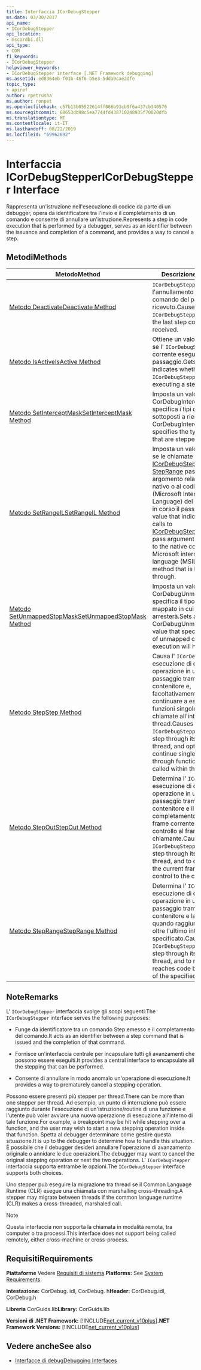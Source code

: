 ```yaml
---
title: Interfaccia ICorDebugStepper
ms.date: 03/30/2017
api_name:
- ICorDebugStepper
api_location:
- mscordbi.dll
api_type:
- COM
f1_keywords:
- ICorDebugStepper
helpviewer_keywords:
- ICorDebugStepper interface [.NET Framework debugging]
ms.assetid: ed8364eb-f01b-46f6-b5e3-5dda9cae2dfe
topic_type:
- apiref
author: rpetrusha
ms.author: ronpet
ms.openlocfilehash: c57b13b05522614ff066b93cb9f6a437cb340576
ms.sourcegitcommit: 68653db98c5ea7744fd438710248935f70020dfb
ms.translationtype: MT
ms.contentlocale: it-IT
ms.lasthandoff: 08/22/2019
ms.locfileid: "69962692"
---
```

# <a name="icordebugstepper-interface"></a><span data-ttu-id="9a576-102">Interfaccia ICorDebugStepper</span><span class="sxs-lookup"><span data-stu-id="9a576-102">ICorDebugStepper Interface</span></span>
<span data-ttu-id="9a576-103">Rappresenta un'istruzione nell'esecuzione di codice da parte di un debugger, opera da identificatore tra l'invio e il completamento di un comando e consente di annullare un'istruzione.</span><span class="sxs-lookup"><span data-stu-id="9a576-103">Represents a step in code execution that is performed by a debugger, serves as an identifier between the issuance and completion of a command, and provides a way to cancel a step.</span></span>  
  
## <a name="methods"></a><span data-ttu-id="9a576-104">Metodi</span><span class="sxs-lookup"><span data-stu-id="9a576-104">Methods</span></span>  
  
|<span data-ttu-id="9a576-105">Metodo</span><span class="sxs-lookup"><span data-stu-id="9a576-105">Method</span></span>|<span data-ttu-id="9a576-106">Descrizione</span><span class="sxs-lookup"><span data-stu-id="9a576-106">Description</span></span>|  
|------------|-----------------|  
|[<span data-ttu-id="9a576-107">Metodo Deactivate</span><span class="sxs-lookup"><span data-stu-id="9a576-107">Deactivate Method</span></span>](../../../../docs/framework/unmanaged-api/debugging/icordebugstepper-deactivate-method.md)|<span data-ttu-id="9a576-108">`ICorDebugStepper` Determina l'annullamento dell'ultimo comando del passaggio ricevuto.</span><span class="sxs-lookup"><span data-stu-id="9a576-108">Causes this `ICorDebugStepper` to cancel the last step command it received.</span></span>|  
|[<span data-ttu-id="9a576-109">Metodo IsActive</span><span class="sxs-lookup"><span data-stu-id="9a576-109">IsActive Method</span></span>](../../../../docs/framework/unmanaged-api/debugging/icordebugstepper-isactive-method.md)|<span data-ttu-id="9a576-110">Ottiene un valore che indica se l' `ICorDebugStepper` oggetto corrente esegue un passaggio.</span><span class="sxs-lookup"><span data-stu-id="9a576-110">Gets a value that indicates whether this `ICorDebugStepper` is currently executing a step.</span></span>|  
|[<span data-ttu-id="9a576-111">Metodo SetInterceptMask</span><span class="sxs-lookup"><span data-stu-id="9a576-111">SetInterceptMask Method</span></span>](../../../../docs/framework/unmanaged-api/debugging/icordebugstepper-setinterceptmask-method.md)|<span data-ttu-id="9a576-112">Imposta un valore CorDebugIntercept che specifica i tipi di codice sottoposti a rientri.</span><span class="sxs-lookup"><span data-stu-id="9a576-112">Sets a CorDebugIntercept value that specifies the types of code that are stepped into.</span></span>|  
|[<span data-ttu-id="9a576-113">Metodo SetRangeIL</span><span class="sxs-lookup"><span data-stu-id="9a576-113">SetRangeIL Method</span></span>](../../../../docs/framework/unmanaged-api/debugging/icordebugstepper-setrangeil-method.md)|<span data-ttu-id="9a576-114">Imposta un valore che indica se le chiamate a [ICorDebugStepper:: StepRange](../../../../docs/framework/unmanaged-api/debugging/icordebugstepper-steprange-method.md) passano valori di argomento relativi al codice nativo o al codice MSIL (Microsoft Intermediate Language) del metodo di cui è in corso il passaggio.</span><span class="sxs-lookup"><span data-stu-id="9a576-114">Sets a value that indicates whether calls to [ICorDebugStepper::StepRange](../../../../docs/framework/unmanaged-api/debugging/icordebugstepper-steprange-method.md) pass argument values relative to the native code or to Microsoft intermediate language (MSIL) code of the method that is being stepped through.</span></span>|  
|[<span data-ttu-id="9a576-115">Metodo SetUnmappedStopMask</span><span class="sxs-lookup"><span data-stu-id="9a576-115">SetUnmappedStopMask Method</span></span>](../../../../docs/framework/unmanaged-api/debugging/icordebugstepper-setunmappedstopmask-method.md)|<span data-ttu-id="9a576-116">Imposta un valore CorDebugUnmappedStop che specifica il tipo di codice non mappato in cui l'esecuzione si arresterà.</span><span class="sxs-lookup"><span data-stu-id="9a576-116">Sets a CorDebugUnmappedStop value that specifies the type of unmapped code in which execution will halt.</span></span>|  
|[<span data-ttu-id="9a576-117">Metodo Step</span><span class="sxs-lookup"><span data-stu-id="9a576-117">Step Method</span></span>](../../../../docs/framework/unmanaged-api/debugging/icordebugstepper-step-method.md)|<span data-ttu-id="9a576-118">Causa l' `ICorDebugStepper` esecuzione di questa operazione in un unico passaggio tramite il thread contenitore e, facoltativamente, per continuare a eseguire le funzioni singole che vengono chiamate all'interno del thread.</span><span class="sxs-lookup"><span data-stu-id="9a576-118">Causes this `ICorDebugStepper` to single-step through its containing thread, and optionally, to continue single-stepping through functions that are called within the thread.</span></span>|  
|[<span data-ttu-id="9a576-119">Metodo StepOut</span><span class="sxs-lookup"><span data-stu-id="9a576-119">StepOut Method</span></span>](../../../../docs/framework/unmanaged-api/debugging/icordebugstepper-stepout-method.md)|<span data-ttu-id="9a576-120">Determina l' `ICorDebugStepper` esecuzione di questa operazione in un singolo passaggio tramite il thread contenitore e il completamento quando il frame corrente restituisce il controllo al frame chiamante.</span><span class="sxs-lookup"><span data-stu-id="9a576-120">Causes this `ICorDebugStepper` to single-step through its containing thread, and to complete when the current frame returns control to the calling frame.</span></span>|  
|[<span data-ttu-id="9a576-121">Metodo StepRange</span><span class="sxs-lookup"><span data-stu-id="9a576-121">StepRange Method</span></span>](../../../../docs/framework/unmanaged-api/debugging/icordebugstepper-steprange-method.md)|<span data-ttu-id="9a576-122">Determina l' `ICorDebugStepper` esecuzione di questa operazione in un singolo passaggio tramite il thread contenitore e la restituzione quando raggiunge il codice oltre l'ultimo intervallo specificato.</span><span class="sxs-lookup"><span data-stu-id="9a576-122">Causes this `ICorDebugStepper` to single-step through its containing thread, and to return when it reaches code beyond the last of the specified ranges.</span></span>|  
  
## <a name="remarks"></a><span data-ttu-id="9a576-123">Note</span><span class="sxs-lookup"><span data-stu-id="9a576-123">Remarks</span></span>  
 <span data-ttu-id="9a576-124">L' `ICorDebugStepper` interfaccia svolge gli scopi seguenti:</span><span class="sxs-lookup"><span data-stu-id="9a576-124">The `ICorDebugStepper` interface serves the following purposes:</span></span>  
  
- <span data-ttu-id="9a576-125">Funge da identificatore tra un comando Step emesso e il completamento del comando.</span><span class="sxs-lookup"><span data-stu-id="9a576-125">It acts as an identifier between a step command that is issued and the completion of that command.</span></span>  
  
- <span data-ttu-id="9a576-126">Fornisce un'interfaccia centrale per incapsulare tutti gli avanzamenti che possono essere eseguiti.</span><span class="sxs-lookup"><span data-stu-id="9a576-126">It provides a central interface to encapsulate all the stepping that can be performed.</span></span>  
  
- <span data-ttu-id="9a576-127">Consente di annullare in modo anomalo un'operazione di esecuzione.</span><span class="sxs-lookup"><span data-stu-id="9a576-127">It provides a way to prematurely cancel a stepping operation.</span></span>  
  
 <span data-ttu-id="9a576-128">Possono essere presenti più stepper per thread.</span><span class="sxs-lookup"><span data-stu-id="9a576-128">There can be more than one stepper per thread.</span></span> <span data-ttu-id="9a576-129">Ad esempio, un punto di interruzione può essere raggiunto durante l'esecuzione di un'istruzione/routine di una funzione e l'utente può voler avviare una nuova operazione di esecuzione all'interno di tale funzione.</span><span class="sxs-lookup"><span data-stu-id="9a576-129">For example, a breakpoint may be hit while stepping over a function, and the user may wish to start a new stepping operation inside that function.</span></span> <span data-ttu-id="9a576-130">Spetta al debugger determinare come gestire questa situazione.</span><span class="sxs-lookup"><span data-stu-id="9a576-130">It is up to the debugger to determine how to handle this situation.</span></span> <span data-ttu-id="9a576-131">È possibile che il debugger desideri annullare l'operazione di avanzamento originale o annidare le due operazioni.</span><span class="sxs-lookup"><span data-stu-id="9a576-131">The debugger may want to cancel the original stepping operation or nest the two operations.</span></span> <span data-ttu-id="9a576-132">L' `ICorDebugStepper` interfaccia supporta entrambe le opzioni.</span><span class="sxs-lookup"><span data-stu-id="9a576-132">The `ICorDebugStepper` interface supports both choices.</span></span>  
  
 <span data-ttu-id="9a576-133">Uno stepper può eseguire la migrazione tra thread se il Common Language Runtime (CLR) esegue una chiamata con marshalling cross-threading.</span><span class="sxs-lookup"><span data-stu-id="9a576-133">A stepper may migrate between threads if the common language runtime (CLR) makes a cross-threaded, marshaled call.</span></span>  
  
> [!NOTE]
> <span data-ttu-id="9a576-134">Questa interfaccia non supporta la chiamata in modalità remota, tra computer o tra processi.</span><span class="sxs-lookup"><span data-stu-id="9a576-134">This interface does not support being called remotely, either cross-machine or cross-process.</span></span>  
  
## <a name="requirements"></a><span data-ttu-id="9a576-135">Requisiti</span><span class="sxs-lookup"><span data-stu-id="9a576-135">Requirements</span></span>  
 <span data-ttu-id="9a576-136">**Piattaforme** Vedere [Requisiti di sistema](../../../../docs/framework/get-started/system-requirements.md).</span><span class="sxs-lookup"><span data-stu-id="9a576-136">**Platforms:** See [System Requirements](../../../../docs/framework/get-started/system-requirements.md).</span></span>  
  
 <span data-ttu-id="9a576-137">**Intestazione:** CorDebug. idl, CorDebug. h</span><span class="sxs-lookup"><span data-stu-id="9a576-137">**Header:** CorDebug.idl, CorDebug.h</span></span>  
  
 <span data-ttu-id="9a576-138">**Libreria** CorGuids.lib</span><span class="sxs-lookup"><span data-stu-id="9a576-138">**Library:** CorGuids.lib</span></span>  
  
 <span data-ttu-id="9a576-139">**Versioni di .NET Framework:** [!INCLUDE[net_current_v10plus](../../../../includes/net-current-v10plus-md.md)]</span><span class="sxs-lookup"><span data-stu-id="9a576-139">**.NET Framework Versions:** [!INCLUDE[net_current_v10plus](../../../../includes/net-current-v10plus-md.md)]</span></span>  
  
## <a name="see-also"></a><span data-ttu-id="9a576-140">Vedere anche</span><span class="sxs-lookup"><span data-stu-id="9a576-140">See also</span></span>

- [<span data-ttu-id="9a576-141">Interfacce di debug</span><span class="sxs-lookup"><span data-stu-id="9a576-141">Debugging Interfaces</span></span>](../../../../docs/framework/unmanaged-api/debugging/debugging-interfaces.md)
